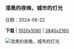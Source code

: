 ### 漆黑的夜晚，城市的灯光

日期：2024-06-22

**下载**  |  [1920x1080](https://cn.bing.com/th?id=OHR.DhakaBangladesh_ZH-CN6777866162_1920x1080.jpg)  |  [3840x2160](https://cn.bing.com/th?id=OHR.DhakaBangladesh_ZH-CN6777866162_UHD.jpg)

![漆黑的夜晚，城市的灯光](https://cn.bing.com/th?id=OHR.DhakaBangladesh_ZH-CN6777866162_1920x1080.jpg "达卡环形交叉路口的鸟瞰图，孟加拉国 (© Azim Khan Ronnie/Amazing Aerial Agency)")

